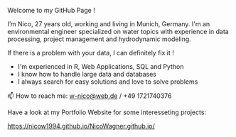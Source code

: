 Welcome to my GitHub Page !

I’m Nico, 27 years old, working and living in Munich, Germany.
I'm an environmental engineer specialized on water topics with experience in data processing,
project management and hydrodynamic modeling.

If there is a problem with your data, I can definitely fix it !

- I'm experienced in R, Web Applications, SQL and Python
- I know how to handle large data and databases
- I always search for easy solutions and love to solve problems

 📫 How to reach me: w-nico@web.de / +49 1721740376
 
Have a look at my Portfolio Website for some interesseting projects:

https://nicow1994.github.io/NicoWagner.github.io/

<!---
NicoW1994/NicoW1994 is a ✨ special ✨ repository because its `README.md` (this file) appears on your GitHub profile.
You can click the Preview link to take a look at your changes.
--->
